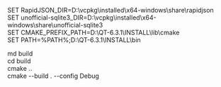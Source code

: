 SET RapidJSON_DIR=D:\vcpkg\installed\x64-windows\share\rapidjson  
SET unofficial-sqlite3_DIR=D:\vcpkg\installed\x64-windows\share\unofficial-sqlite3  
SET CMAKE_PREFIX_PATH=D:\QT-6.3.1\INSTALL\lib\cmake  
SET PATH=%PATH%;D:\QT-6.3.1\INSTALL\bin
  
md build  
cd build  
cmake ..  
cmake --build . --config Debug  